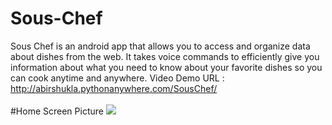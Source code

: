 # Sous-Chef
Sous Chef is an android app that allows you to access and organize data about dishes from the web. It takes voice commands to efficiently give you information about what you need to know about your favorite dishes so you can cook anytime and anywhere. 
Video Demo URL : http://abirshukla.pythonanywhere.com/SousChef/ <br/>
<br/>
#Home Screen Picture
<img src="https://scontent-ord1-1.xx.fbcdn.net/v/t34.0-12/13816751_10208134784941350_1822463391_n.png?oh=a97f93534ba16e4c8de387ffd28e7199&oe=57983540"/>
